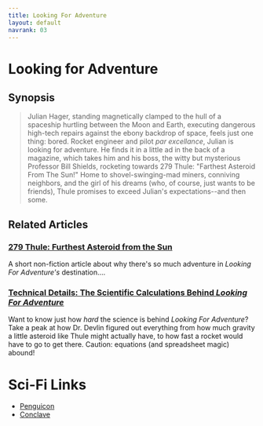 ```yaml
---
title: Looking For Adventure
layout: default
navrank: 03
---
```


Looking for Adventure
=====================

## Synopsis

> Julian Hager, standing magnetically clamped to the hull of a spaceship hurtling between the Moon and Earth, executing dangerous high-tech repairs against the ebony backdrop of space, feels just one thing:  bored.  Rocket engineer and pilot *par excellance*,  Julian is looking for adventure.  He finds it in a little ad in the back of a magazine, which takes him and his boss, the witty but mysterious Professor Bill Shields, rocketing towards 279 Thule:  "Farthest Asteroid From The Sun!"  Home to shovel-swinging-mad miners, conniving neighbors, and the girl of his dreams (who, of course, just wants to be friends), Thule promises to exceed Julian's expectations--and then some.

## Related Articles

### [279 Thule:  Furthest Asteroid from the Sun](Thule_for_webpage.html )

A short non-fiction article about why there's so much adventure in _Looking For Adventure's_ destination....
	
### [Technical Details:  The Scientific Calculations Behind _Looking For Adventure_](LFA_Calculations.xlsx)

Want to know just how *hard* the science is behind _Looking For Adventure_?  Take a peak at how Dr. Devlin figured out everything from how much gravity a little asteroid like Thule might actually have, to how fast a rocket would have to go to get there.  Caution:  equations (and spreadsheet magic) abound!


Sci-Fi Links
============

- [Penguicon](http://penguicon.org)
- [Conclave](http://www.conclavesf.org)
